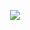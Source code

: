 <p align="center" class="pt-3">
  <img src="https://github.com/christianboyle/christianboyle/raw/master/j.gif">
</p>
